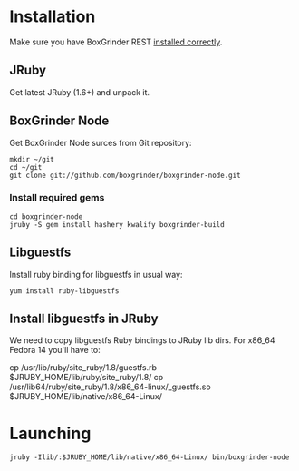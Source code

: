 # Installation

Make sure you have BoxGrinder REST [installed correctly][bg_rest_readme].

## JRuby

Get latest JRuby (1.6+) and unpack it.

## BoxGrinder Node

Get BoxGrinder Node surces from Git repository:

    mkdir ~/git
    cd ~/git
    git clone git://github.com/boxgrinder/boxgrinder-node.git

### Install required gems

    cd boxgrinder-node
    jruby -S gem install hashery kwalify boxgrinder-build

## Libguestfs

Install ruby binding for libguestfs in usual way:

    yum install ruby-libguestfs

## Install libguestfs in JRuby

We need to copy libguestfs Ruby bindings to JRuby lib dirs. For x86_64 Fedora 14 you'll have to:

   cp /usr/lib/ruby/site_ruby/1.8/guestfs.rb $JRUBY_HOME/lib/ruby/site_ruby/1.8/
   cp /usr/lib64/ruby/site_ruby/1.8/x86_64-linux/_guestfs.so $JRUBY_HOME/lib/native/x86_64-Linux/

# Launching

    jruby -Ilib/:$JRUBY_HOME/lib/native/x86_64-Linux/ bin/boxgrinder-node

[bg_rest_readme]: https://github.com/boxgrinder/boxgrinder-rest/blob/master/README.md

